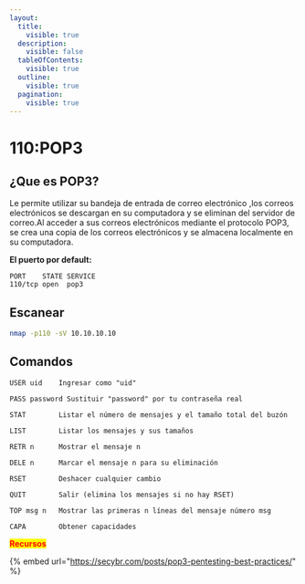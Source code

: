 ```yaml
---
layout:
  title:
    visible: true
  description:
    visible: false
  tableOfContents:
    visible: true
  outline:
    visible: true
  pagination:
    visible: true
---
```


# 110:POP3

## ¿Que es POP3?

Le permite utilizar su bandeja de entrada de correo electrónico ,los correos electrónicos se descargan en su computadora y se eliminan del servidor de correo.Al acceder a sus correos electrónicos mediante el protocolo POP3, se crea una copia de los correos electrónicos y se almacena localmente en su computadora.

**El puerto por default:**

```
PORT    STATE SERVICE
110/tcp open  pop3
```

## Escanear

```bash
nmap -p110 -sV 10.10.10.10
```

## Comandos

```
USER uid    Ingresar como "uid"

PASS password Sustituir "password" por tu contraseña real

STAT        Listar el número de mensajes y el tamaño total del buzón

LIST        Listar los mensajes y sus tamaños

RETR n      Mostrar el mensaje n

DELE n      Marcar el mensaje n para su eliminación

RSET        Deshacer cualquier cambio

QUIT        Salir (elimina los mensajes si no hay RSET)

TOP msg n   Mostrar las primeras n líneas del mensaje número msg

CAPA        Obtener capacidades
```

<mark style="color:red;">**Recursos**</mark>

{% embed url="https://secybr.com/posts/pop3-pentesting-best-practices/" %}
